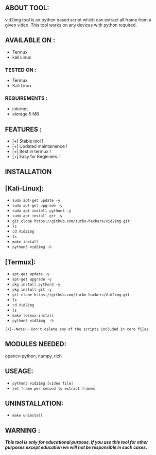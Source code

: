## ABOUT TOOL:
vid2img tool is an python based script which can extract all frame from a given video. This tool works on any devices with python required.


## AVAILABLE ON :

* Termux
* kali Linux

### TESTED ON :

* Termux
* Kali Linux

### REQUIREMENTS :
* internet
* storage 5 MB

## FEATURES :
* [+] Stable tool !
* [+] Updated maintainence !
* [+] Best in termux !
* [+] Easy for Beginners !

## INSTALLATION 

## [Kali-Linux]:

* `sudo apt-get update -y`
* `sudo apt-get upgrade -y`
* `sudo apt install python3 -y`
* `sudo apt install git -y`
* `git clone https://github.com/turbo-hackers/Vid2img.git`
* `ls`
* `cd Vid2img`
* `ls`
* `make install`
* `python3 vid2img -h`

## [Termux]:

* `apt-get update -y`
* `apt-get upgrade -y`
* `pkg install python3 -y`
* `pkg install git -y`
* `git clone https://github.com/turbo-hackers/Vid2img.git`
* `ls`
* `cd Vid2img`
* `ls`
* `make termux-install`
* `python3 vid2img  -h`

```
[+]--Note:- Don't delete any of the scripts included in core files
```
## MODULES NEEDED:
opencv-python, numpy, rich

## USEAGE:

* `python3 vid2img [video file]`
* `set frame per second to extract frames`


## UNINSTALLATION:

* `make uninstall`

## WARNING : 
***This tool is only for educational purpose. If you use this tool for other purposes except education we will not be responsible in such cases.***

